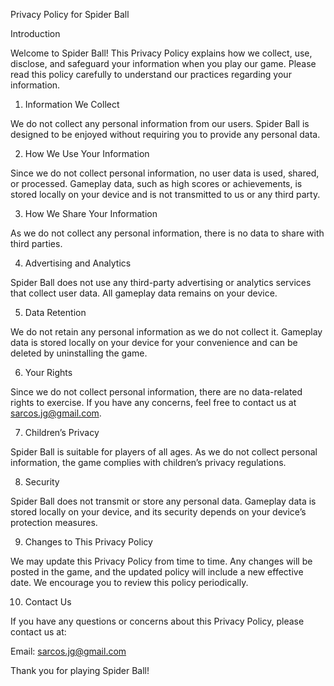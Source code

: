 Privacy Policy for Spider Ball

Introduction

Welcome to Spider Ball! This Privacy Policy explains how we collect, use, disclose, and safeguard your information when you play our game. Please read this policy carefully to understand our practices regarding your information.

1. Information We Collect

We do not collect any personal information from our users. Spider Ball is designed to be enjoyed without requiring you to provide any personal data.

2. How We Use Your Information

Since we do not collect personal information, no user data is used, shared, or processed. Gameplay data, such as high scores or achievements, is stored locally on your device and is not transmitted to us or any third party.

3. How We Share Your Information

As we do not collect any personal information, there is no data to share with third parties.

4. Advertising and Analytics

Spider Ball does not use any third-party advertising or analytics services that collect user data. All gameplay data remains on your device.

5. Data Retention

We do not retain any personal information as we do not collect it. Gameplay data is stored locally on your device for your convenience and can be deleted by uninstalling the game.

6. Your Rights

Since we do not collect personal information, there are no data-related rights to exercise. If you have any concerns, feel free to contact us at sarcos.jg@gmail.com.

7. Children’s Privacy

Spider Ball is suitable for players of all ages. As we do not collect personal information, the game complies with children’s privacy regulations.

8. Security

Spider Ball does not transmit or store any personal data. Gameplay data is stored locally on your device, and its security depends on your device’s protection measures.

9. Changes to This Privacy Policy

We may update this Privacy Policy from time to time. Any changes will be posted in the game, and the updated policy will include a new effective date. We encourage you to review this policy periodically.

10. Contact Us

If you have any questions or concerns about this Privacy Policy, please contact us at:

Email: sarcos.jg@gmail.com

Thank you for playing Spider Ball!

